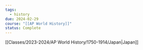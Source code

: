```yaml
---
tags:
  - history
due: 2024-02-29
course: "[[AP World History]]"
status: Complete
---
```

[[Classes/2023-2024/AP World History/1750-1914/Japan|Japan]]